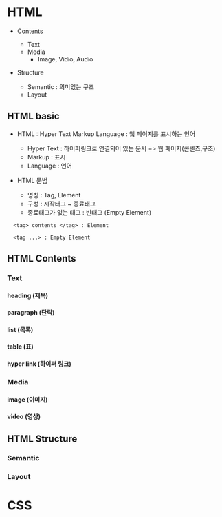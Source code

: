 # HTML
- Contents
  - Text
  - Media
      - Image, Vidio, Audio

- Structure
  - Semantic : 의미있는 구조
  - Layout

## HTML basic
- HTML : Hyper Text Markup Language : 웹 페이지를 표시하는 언어
  - Hyper Text : 하이퍼링크로 연결되어 있는 문서 => 웹 페이지(콘텐츠,구조)
  - Markup : 표시 
  - Language : 언어

- HTML 문법
  - 명칭 : Tag, Element
  - 구성 : 시작태그 ~ 종료태그
  - 종료태그가 없는 태그 : 빈태그 (Empty Element)
```
  <tag> contents </tag> : Element

  <tag ...> : Empty Element
```

## HTML Contents

### Text
#### heading (제목)
#### paragraph (단락)
#### list (목록)
#### table (표)
#### hyper link (하이퍼 링크)


### Media
#### image (이미지)
#### video (영상)

## HTML Structure

### Semantic

### Layout



# CSS